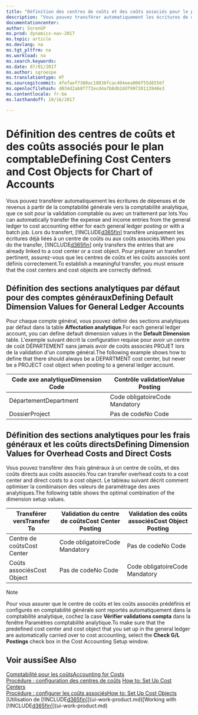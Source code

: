 ```yaml
---
title: "Définition des centres de coûts et des coûts associés pour le plan comptable"
description: "Vous pouvez transférer automatiquement les écritures de dépenses et de revenus à partir de la comptabilité générale vers la comptabilité analytique, que ce soit pour la validation comptable ou avec un traitement par lots. Lors du transfert, le système transfère uniquement les écritures déjà liées à un centre de coûts ou aux coûts associés. Pour préparer un transfert pertinent, assurez-vous que les centres de coûts et les coûts associés sont définis correctement."
documentationcenter: 
author: SorenGP
ms.prod: dynamics-nav-2017
ms.topic: article
ms.devlang: na
ms.tgt_pltfrm: na
ms.workload: na
ms.search.keywords: 
ms.date: 07/01/2017
ms.author: sgroespe
ms.translationtype: HT
ms.sourcegitcommit: 4fefaef7380ac10836fcac404eea006f55d8556f
ms.openlocfilehash: d034d2ab8f772ecd4a7b8db2ddf99720113948e3
ms.contentlocale: fr-be
ms.lasthandoff: 10/16/2017

---
```

# <a name="defining-cost-centers-and-cost-objects-for-chart-of-accounts"></a><span data-ttu-id="dfb48-105">Définition des centres de coûts et des coûts associés pour le plan comptable</span><span class="sxs-lookup"><span data-stu-id="dfb48-105">Defining Cost Centers and Cost Objects for Chart of Accounts</span></span>
<span data-ttu-id="dfb48-106">Vous pouvez transférer automatiquement les écritures de dépenses et de revenus à partir de la comptabilité générale vers la comptabilité analytique, que ce soit pour la validation comptable ou avec un traitement par lots.</span><span class="sxs-lookup"><span data-stu-id="dfb48-106">You can automatically transfer the expense and income entries from the general ledger to cost accounting either for each general ledger posting or with a batch job.</span></span> <span data-ttu-id="dfb48-107">Lors du transfert, [!INCLUDE[d365fin](includes/d365fin_md.md)] transfère uniquement les écritures déjà liées à un centre de coûts ou aux coûts associés.</span><span class="sxs-lookup"><span data-stu-id="dfb48-107">When you do the transfer, [!INCLUDE[d365fin](includes/d365fin_md.md)] only transfers the entries that are already linked to a cost center or a cost object.</span></span> <span data-ttu-id="dfb48-108">Pour préparer un transfert pertinent, assurez-vous que les centres de coûts et les coûts associés sont définis correctement.</span><span class="sxs-lookup"><span data-stu-id="dfb48-108">To establish a meaningful transfer, you must ensure that the cost centers and cost objects are correctly defined.</span></span>  

## <a name="defining-default-dimension-values-for-general-ledger-accounts"></a><span data-ttu-id="dfb48-109">Définition des sections analytiques par défaut pour des comptes généraux</span><span class="sxs-lookup"><span data-stu-id="dfb48-109">Defining Default Dimension Values for General Ledger Accounts</span></span>  
<span data-ttu-id="dfb48-110">Pour chaque compte général, vous pouvez définir des sections analytiques par défaut dans la table **Affectation analytique**.</span><span class="sxs-lookup"><span data-stu-id="dfb48-110">For each general ledger account, you can define default dimension values in the **Default Dimension** table.</span></span> <span data-ttu-id="dfb48-111">L'exemple suivant décrit la configuration requise pour avoir un centre de coût DÉPARTEMENT sans jamais avoir de coûts associés PROJET lors de la validation d'un compte général.</span><span class="sxs-lookup"><span data-stu-id="dfb48-111">The following example shows how to define that there should always be a DEPARTMENT cost center, but never be a PROJECT cost object when posting to a general ledger account.</span></span>  

|<span data-ttu-id="dfb48-112">**Code axe analytique**</span><span class="sxs-lookup"><span data-stu-id="dfb48-112">**Dimension Code**</span></span>|<span data-ttu-id="dfb48-113">**Contrôle validation**</span><span class="sxs-lookup"><span data-stu-id="dfb48-113">**Value Posting**</span></span>|  
|------------------------------------------|-----------------------------------------|  
|<span data-ttu-id="dfb48-114">Département</span><span class="sxs-lookup"><span data-stu-id="dfb48-114">Department</span></span>|<span data-ttu-id="dfb48-115">Code obligatoire</span><span class="sxs-lookup"><span data-stu-id="dfb48-115">Code Mandatory</span></span>|  
|<span data-ttu-id="dfb48-116">Dossier</span><span class="sxs-lookup"><span data-stu-id="dfb48-116">Project</span></span>|<span data-ttu-id="dfb48-117">Pas de code</span><span class="sxs-lookup"><span data-stu-id="dfb48-117">No Code</span></span>|  

## <a name="defining-dimension-values-for-overhead-costs-and-direct-costs"></a><span data-ttu-id="dfb48-118">Définition des sections analytiques pour les frais généraux et les coûts directs</span><span class="sxs-lookup"><span data-stu-id="dfb48-118">Defining Dimension Values for Overhead Costs and Direct Costs</span></span>  
 <span data-ttu-id="dfb48-119">Vous pouvez transférer des frais généraux à un centre de coûts, et des coûts directs aux coûts associés.</span><span class="sxs-lookup"><span data-stu-id="dfb48-119">You can transfer overhead costs to a cost center and direct costs to a cost object.</span></span> <span data-ttu-id="dfb48-120">Le tableau suivant décrit comment optimiser la combinaison des valeurs de paramétrage des axes analytiques.</span><span class="sxs-lookup"><span data-stu-id="dfb48-120">The following table shows the optimal combination of the dimension setup values.</span></span>  

|<span data-ttu-id="dfb48-121">Transférer vers</span><span class="sxs-lookup"><span data-stu-id="dfb48-121">Transfer To</span></span>|<span data-ttu-id="dfb48-122">Validation du centre de coûts</span><span class="sxs-lookup"><span data-stu-id="dfb48-122">Cost Center Posting</span></span>|<span data-ttu-id="dfb48-123">Validation des coûts associés</span><span class="sxs-lookup"><span data-stu-id="dfb48-123">Cost Object Posting</span></span>|  
|-----------------|-------------------------|-------------------------|  
|<span data-ttu-id="dfb48-124">Centre de coûts</span><span class="sxs-lookup"><span data-stu-id="dfb48-124">Cost Center</span></span>|<span data-ttu-id="dfb48-125">Code obligatoire</span><span class="sxs-lookup"><span data-stu-id="dfb48-125">Code Mandatory</span></span>|<span data-ttu-id="dfb48-126">Pas de code</span><span class="sxs-lookup"><span data-stu-id="dfb48-126">No Code</span></span>|  
|<span data-ttu-id="dfb48-127">Coûts associés</span><span class="sxs-lookup"><span data-stu-id="dfb48-127">Cost Object</span></span>|<span data-ttu-id="dfb48-128">Pas de code</span><span class="sxs-lookup"><span data-stu-id="dfb48-128">No Code</span></span>|<span data-ttu-id="dfb48-129">Code obligatoire</span><span class="sxs-lookup"><span data-stu-id="dfb48-129">Code Mandatory</span></span>|  

> [!NOTE]  
>  <span data-ttu-id="dfb48-130">Pour vous assurer que le centre de coûts et les coûts associés prédéfinis et configurés en comptabilité générale sont reportés automatiquement dans la comptabilité analytique, cochez la case **Vérifier validations compta** dans la fenêtre Paramètres comptabilité analytique.</span><span class="sxs-lookup"><span data-stu-id="dfb48-130">To make sure that the predefined cost center and cost object that you set up in the general ledger are automatically carried over to cost accounting, select the **Check G/L Postings** check box in the Cost Accounting Setup window.</span></span>  

## <a name="see-also"></a><span data-ttu-id="dfb48-131">Voir aussi</span><span class="sxs-lookup"><span data-stu-id="dfb48-131">See Also</span></span>  
[<span data-ttu-id="dfb48-132">Comptabilité pour les coûts</span><span class="sxs-lookup"><span data-stu-id="dfb48-132">Accounting for Costs</span></span>](finance-manage-cost-accounting.md)  
<span data-ttu-id="dfb48-133">[Procédure : configuration des centres de coûts](finance-how-to-set-up-cost-centers.md) </span><span class="sxs-lookup"><span data-stu-id="dfb48-133">[How to: Set Up Cost Centers](finance-how-to-set-up-cost-centers.md) </span></span>  
[<span data-ttu-id="dfb48-134">Procédure : configurer les coûts associés</span><span class="sxs-lookup"><span data-stu-id="dfb48-134">How to: Set Up Cost Objects</span></span>](finance-how-to-set-up-cost-objects.md)  
<span data-ttu-id="dfb48-135">[Utilisation de [!INCLUDE[d365fin](includes/d365fin_md.md)]](ui-work-product.md)</span><span class="sxs-lookup"><span data-stu-id="dfb48-135">[Working with [!INCLUDE[d365fin](includes/d365fin_md.md)]](ui-work-product.md)</span></span>

